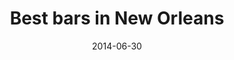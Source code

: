 ---
title: Best bars in New Orleans
date: 2014-06-30
clip_url: http://www.bestofneworleans.com/gambit/NewOrleansBarFinder/Page
image_url: /images/thumbnails/2014-06-30-best-bars.png
image_alt: Best bars in New Orleans
description: The online component of Gambit's annual Best Bars issue, presented as an interactive quiz to differentiate between the different types of bars.
tools: Google Sheets API, JavaScript
---